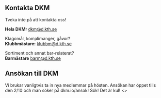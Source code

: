 ## Kontakta DKM
Tveka inte på att kontakta oss!

**Hela DKM:** [dkm@d.kth.se](mailto:dkm@d.kth.se)  

Klagomål, komplimanger, gåvor?  
**Klubbmästare:**  [klubbm@d.kth.se](mailto:klubbm@d.kth.se)

Sortiment och annat bar-relaterat?  
**Barmästare** [barm@d.kth.se](mailto:barm@d.kth.se)

## Ansökan till DKM

Vi brukar vanligtvis ta in nya medlemmar på hösten. Ansökan har öppet tills den 2/10 och man söker på dkm.io/ansok! Sök! Det är kul! <>


